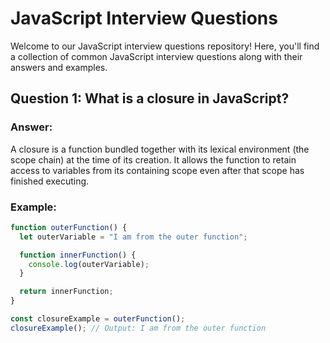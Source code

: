# JavaScript Interview Questions

Welcome to our JavaScript interview questions repository! Here, you'll find a collection of common JavaScript interview questions along with their answers and examples.

## Question 1: What is a closure in JavaScript?

### Answer:

A closure is a function bundled together with its lexical environment (the scope chain) at the time of its creation. It allows the function to retain access to variables from its containing scope even after that scope has finished executing.

### Example:

```javascript
function outerFunction() {
  let outerVariable = "I am from the outer function";

  function innerFunction() {
    console.log(outerVariable);
  }

  return innerFunction;
}

const closureExample = outerFunction();
closureExample(); // Output: I am from the outer function
```
